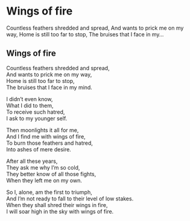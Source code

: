 # Wings of fire

Countless feathers shredded and spread, And wants to prick me on my way, Home is still too far to stop, The bruises that I face in my…

## Wings of fire <a id="122d"></a>

Countless feathers shredded and spread,  
And wants to prick me on my way,  
Home is still too far to stop,  
The bruises that I face in my mind.

I didn’t even know,  
What I did to them,  
To receive such hatred,  
I ask to my younger self.

Then moonlights it all for me,  
And I find me with wings of fire,  
To burn those feathers and hatred,  
Into ashes of mere desire.

After all these years,  
They ask me why I’m so cold,  
They better know of all those fights,  
When they left me on my own.

So I, alone, am the first to triumph,  
And I’m not ready to fall to their level of low stakes.  
When they shall shred their wings in fire,  
I will soar high in the sky with wings of fire.

